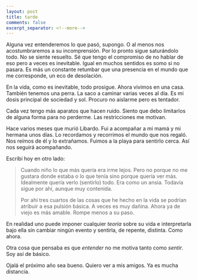 ```yaml
--- 
layout: post 
title: tarde  
comments: false 
excerpt_separator: <!--more--> 
---
```


Alguna vez entenderemos lo que pasó, supongo. O al menos nos acostumbraremos a su incomprensión. Por lo pronto sigue saturándolo todo. No se siente resuelto. Sé que tengo el compromiso de no hablar de eso pero a veces es inevitable. Igual en muchos sentidos es somo si no pasara. Es más un constante retumbar que una presencia en el mundo que me corresponde, un eco de desolación.

En la vida, como es inevitable, todo prosigue. Ahora vivimos en una casa. También tenemos una perra. La saco a caminar varias veces al día. Es mi dosis principal de sociedad y sol. Procuro no aislarme pero es tentador. 

Cada vez tengo más aparatos que hacen ruido. Siento que debo limitarlos de alguna forma para no perderme. Las restricciones me motivan. 

Hace varios meses que murió Libardo. Fui a acompañar a mi mamá y mi hermana unos días. Lo recordamos y recorrimos el mundo que nos regaló. Nos reímos de él y lo extrañamos. Fuimos a la playa para sentirlo cerca. Así nos seguirá acompañando. 

Escribí hoy en otro lado: 

> Cuando niño lo que más quería era irme lejos. Pero no porque no me gustara donde estaba o lo que tenía sino porque quería ver más. Idealmente quería verlo (sentirlo) todo. Era como un ansia. Todavía sigue por ahí, aunque muy contenida.
>
> Por ahí tres cuartos de las cosas que he hecho en la vida se podrían atribuir a esa pulsión básica. A veces es muy dañina. Ahora ya de viejo es más amable. Rompe menos a su paso.

En realidad uno puede imponer cualquier _teoría_ sobre su vida e interpretarla bajo ella sin cambiar ningún evento y sentirla, de repente, distinta. Como ahora. 

Otra cosa que pensaba es que _entender_ no me motiva tanto como _sentir_. Soy así de básico. 

Ojalá el próximo año sea bueno. Quiero ver a mis amigos. Ya es mucha distancia.
